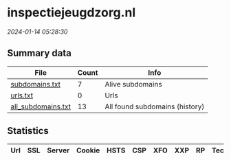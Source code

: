 # inspectiejeugdzorg.nl
*2024-01-14 05:28:30*
## Summary data
| File       | Count | Info |
|------------|-------|------|
|[subdomains.txt](/data/inspectiejeugdzorg.nl/subdomains.txt)|7|Alive subdomains|
|[urls.txt](/data/inspectiejeugdzorg.nl/urls.txt)|0|Urls|
|[all_subdomains.txt](/data/inspectiejeugdzorg.nl/all_subdomains.txt)|13|All found subdomains (history)|
## Statistics
| Url | SSL | Server | Cookie | HSTS | CSP | XFO | XXP | RP | Tech |Title |
|------------|-------|------|------|------|------|------|------|------|------|------|